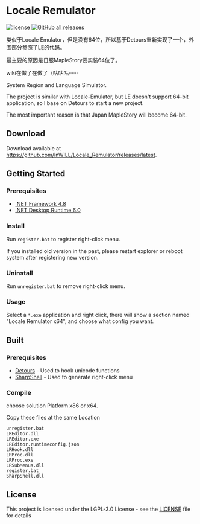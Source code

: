 # Locale Remulator

[![license](https://img.shields.io/github/license/InWILL/Locale_Remulator.svg)](https://www.gnu.org/licenses/lgpl-3.0.en.html)
[![GitHub all releases](https://img.shields.io/github/downloads/InWILL/Locale_Remulator/total)](https://github.com/InWILL/Locale_Remulator/releases/latest)

类似于Locale Emulator，但是没有64位，所以基于Detours重新实现了一个，外围部分参照了LE的代码。

最主要的原因是日服MapleStory要实装64位了。

wiki在做了在做了（咕咕咕······

System Region and Language Simulator.

The project is similar with Locale-Emulator, but LE doesn't support 64-bit application, so I base on Detours to start a new project.

The most important reason is that Japan MapleStory will become 64-bit.

## Download

Download available at <https://github.com/InWILL/Locale_Remulator/releases/latest>.

## Getting Started

### Prerequisites

* [.NET Framework 4.8](https://dotnet.microsoft.com/en-us/download/dotnet-framework/net48)
* [.NET Desktop Runtime 6.0](https://dotnet.microsoft.com/en-us/download/dotnet/6.0)

### Install

Run `register.bat` to register right-click menu.

If you installed old version in the past, please restart explorer or reboot system after registering new version.

### Uninstall

Run `unregister.bat` to remove right-click menu.

### Usage

Select a `*.exe` application and right click, there will show a section named "Locale Remulator x64", and choose what config you want.

## Built

### Prerequisites

* [Detours](https://github.com/microsoft/Detours) - Used to hook unicode functions
* [SharpShell](https://github.com/dwmkerr/sharpshell) - Used to generate right-click menu

### Compile

choose solution Platform x86 or x64.

Copy these files at the same Location

```
unregister.bat
LREditor.dll
LREditor.exe
LREditor.runtimeconfig.json
LRHook.dll
LRProc.dll
LRProc.exe
LRSubMenus.dll
register.bat
SharpShell.dll
```

## License

This project is licensed under the LGPL-3.0 License - see the [LICENSE](LICENSE) file for details
